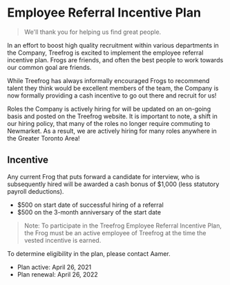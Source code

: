 # Employee Referral Incentive Plan

> We'll thank you for helping us find great people.

In an effort to boost high quality recruitment within various departments in the Company, Treefrog is excited to implement the employee referral incentive plan. Frogs are friends, and often the best people to work towards our common goal are friends.

While Treefrog has always informally encouraged Frogs to recommend talent they think would be excellent members of the team, the Company is now formally providing a cash incentive to go out there and recruit for us!

Roles the Company is actively hiring for will be updated on an on-going basis and posted on the Treefrog website. It is important to note, a shift in our hiring policy, that many of the roles no longer require commuting to Newmarket. As a result, we are actively hiring for many roles anywhere in the Greater Toronto Area!

## Incentive

Any current Frog that puts forward a candidate for interview, who is subsequently hired will be awarded a cash bonus of $1,000 (less statutory payroll deductions).

- $500 on start date of successful hiring of a referral
- $500 on the 3-month anniversary of the start date

> Note: To participate in the Treefrog Employee Referral Incentive Plan, the Frog must be an active employee of Treefrog at the time the vested incentive is earned.

To determine eligibility in the plan, please contact Aamer.

- Plan active: April 26, 2021
- Plan renewal: April 26, 2022
